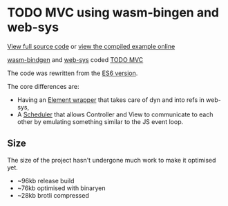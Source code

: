 # TODO MVC using wasm-bingen and web-sys

[View full source code][code] or [view the compiled example online][online]

[online]: https://rustwasm.github.io/wasm-bindgen/exbuild/todomvc/
[code]: https://github.com/rustwasm/wasm-bindgen/tree/master/examples/todomvc
[element]: https://github.com/rustwasm/wasm-bindgen/tree/master/examples/todomvc/src/element.rs
[scheduler]: https://github.com/rustwasm/wasm-bindgen/tree/master/examples/todomvc/src/scheduler.rs

[wasm-bindgen](https://github.com/rustwasm/wasm-bindgen) and [web-sys](https://rustwasm.github.io/wasm-bindgen/api/web_sys/) coded [TODO MVC](http://todomvc.com/)

The code was rewritten from the [ES6 version](http://todomvc.com/examples/vanilla-es6/).

The core differences are:
- Having an [Element wrapper][element] that takes care of dyn and into refs in web-sys,
- A [Scheduler][scheduler] that allows Controller and View to communicate to each other by emulating something similar to the JS event loop.


## Size

The size of the project hasn't undergone much work to make it optimised yet.

- ~96kb release build
- ~76kb optimised with binaryen
- ~28kb brotli compressed
